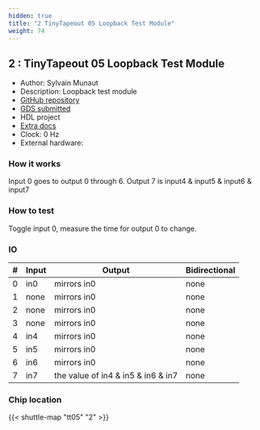 ```yaml
---
hidden: true
title: "2 TinyTapeout 05 Loopback Test Module"
weight: 74
---
```


## 2 : TinyTapeout 05 Loopback Test Module

* Author: Sylvain Munaut
* Description: Loopback test module
* [GitHub repository](https://github.com/TinyTapeout/tt05-loopback)
* [GDS submitted](https://github.com/TinyTapeout/tt05-loopback/actions/runs/6500278291)
* HDL project
* [Extra docs]()
* Clock: 0 Hz
* External hardware: 



### How it works

Input 0 goes to output 0 through 6.
Output 7 is input4 & input5 & input6 & input7


### How to test

Toggle input 0, measure the time for output 0 to change.


### IO

| # | Input        | Output       | Bidirectional      |
|---|--------------|--------------| -------------------|
| 0 | in0  | mirrors in0 | none |
| 1 | none  | mirrors in0 | none |
| 2 | none  | mirrors in0 | none |
| 3 | none  | mirrors in0 | none |
| 4 | in4  | mirrors in0 | none |
| 5 | in5  | mirrors in0 | none |
| 6 | in6  | mirrors in0 | none |
| 7 | in7  | the value of in4 & in5 & in6 & in7 | none |

### Chip location

{{< shuttle-map "tt05" "2" >}}
